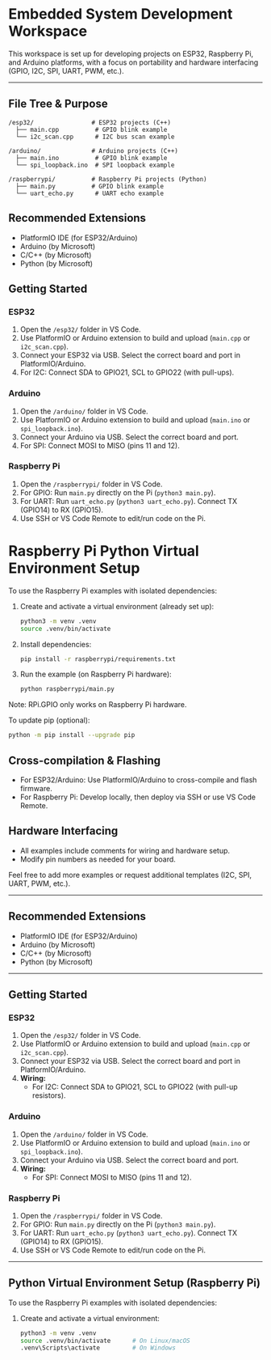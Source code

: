 # Embedded System Development Workspace

This workspace is set up for developing projects on ESP32, Raspberry Pi, and Arduino platforms, with a focus on portability and hardware interfacing (GPIO, I2C, SPI, UART, PWM, etc.).

---

## File Tree & Purpose
```
/esp32/                # ESP32 projects (C++)
  ├── main.cpp          # GPIO blink example
  └── i2c_scan.cpp      # I2C bus scan example

/arduino/              # Arduino projects (C++)
  ├── main.ino          # GPIO blink example
  └── spi_loopback.ino  # SPI loopback example

/raspberrypi/          # Raspberry Pi projects (Python)
  ├── main.py          # GPIO blink example
  └── uart_echo.py      # UART echo example
```

## Recommended Extensions
- PlatformIO IDE (for ESP32/Arduino)
- Arduino (by Microsoft)
- C/C++ (by Microsoft)
- Python (by Microsoft)

## Getting Started

### ESP32
1. Open the `/esp32/` folder in VS Code.
2. Use PlatformIO or Arduino extension to build and upload (`main.cpp` or `i2c_scan.cpp`).
3. Connect your ESP32 via USB. Select the correct board and port in PlatformIO/Arduino.
4. For I2C: Connect SDA to GPIO21, SCL to GPIO22 (with pull-ups).

### Arduino
1. Open the `/arduino/` folder in VS Code.
2. Use PlatformIO or Arduino extension to build and upload (`main.ino` or `spi_loopback.ino`).
3. Connect your Arduino via USB. Select the correct board and port.
4. For SPI: Connect MOSI to MISO (pins 11 and 12).

### Raspberry Pi
1. Open the `/raspberrypi/` folder in VS Code.
2. For GPIO: Run `main.py` directly on the Pi (`python3 main.py`).
3. For UART: Run `uart_echo.py` (`python3 uart_echo.py`). Connect TX (GPIO14) to RX (GPIO15).
4. Use SSH or VS Code Remote to edit/run code on the Pi.

# Raspberry Pi Python Virtual Environment Setup

To use the Raspberry Pi examples with isolated dependencies:

1. Create and activate a virtual environment (already set up):
   ```sh
   python3 -m venv .venv
   source .venv/bin/activate
   ```
2. Install dependencies:
   ```sh
   pip install -r raspberrypi/requirements.txt
   ```
3. Run the example (on Raspberry Pi hardware):
   ```sh
   python raspberrypi/main.py
   ```

Note: RPi.GPIO only works on Raspberry Pi hardware.

To update pip (optional):
```sh
python -m pip install --upgrade pip
```

## Cross-compilation & Flashing
- For ESP32/Arduino: Use PlatformIO/Arduino to cross-compile and flash firmware.
- For Raspberry Pi: Develop locally, then deploy via SSH or use VS Code Remote.

## Hardware Interfacing
- All examples include comments for wiring and hardware setup.
- Modify pin numbers as needed for your board.

Feel free to add more examples or request additional templates (I2C, SPI, UART, PWM, etc.).


---

## Recommended Extensions

- PlatformIO IDE (for ESP32/Arduino)
- Arduino (by Microsoft)
- C/C++ (by Microsoft)
- Python (by Microsoft)

---

## Getting Started

### ESP32
1. Open the `/esp32/` folder in VS Code.
2. Use PlatformIO or Arduino extension to build and upload (`main.cpp` or `i2c_scan.cpp`).
3. Connect your ESP32 via USB. Select the correct board and port in PlatformIO/Arduino.
4. **Wiring:**  
   - For I2C: Connect SDA to GPIO21, SCL to GPIO22 (with pull-up resistors).

### Arduino
1. Open the `/arduino/` folder in VS Code.
2. Use PlatformIO or Arduino extension to build and upload (`main.ino` or `spi_loopback.ino`).
3. Connect your Arduino via USB. Select the correct board and port.
4. **Wiring:**  
   - For SPI: Connect MOSI to MISO (pins 11 and 12).

### Raspberry Pi
1. Open the `/raspberrypi/` folder in VS Code.
2. For GPIO: Run `main.py` directly on the Pi (`python3 main.py`).
3. For UART: Run `uart_echo.py` (`python3 uart_echo.py`). Connect TX (GPIO14) to RX (GPIO15).
4. Use SSH or VS Code Remote to edit/run code on the Pi.

---

## Python Virtual Environment Setup (Raspberry Pi)

To use the Raspberry Pi examples with isolated dependencies:

1. Create and activate a virtual environment:
   ```sh
   python3 -m venv .venv
   source .venv/bin/activate      # On Linux/macOS
   .venv\Scripts\activate         # On Windows